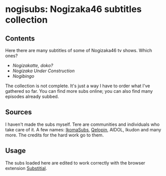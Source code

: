 # nogisubs: Nogizaka46 subtitles collection
## Contents
Here there are many subtitles of some of Nogizaka46 tv shows. Which ones?
* *Nogizakatte, doko?*
* *Nogizaka Under Construction*
* *Nogibingo*

The collection is not complete.
It's just a way I have to order what I've gathered so far.
You can find more subs online; you can also find many episodes already subbed.

## Sources
I haven't made the subs myself. Tere are communities and individuals who take care of it. A few names:
[IkomaSubs](https://ikomasubs.wordpress.com/),
[Qelopin](http://qelopin.blogspot.com/),
AIDOL,
Ikudon
and many more. The credits for the hard work go to them.

## Usage
The subs loaded here are edited to work correctly with the browser extension
[Substitial](https://chrome.google.com/webstore/detail/substital-add-subtitles-t/kkkbiiikppgjdiebcabomlbidfodipjg).
